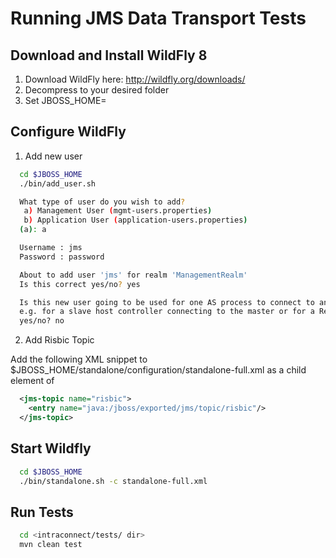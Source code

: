 Running JMS Data Transport Tests
================================

Download and Install WildFly 8
-------------------------------

1. Download WildFly here: http://wildfly.org/downloads/
2. Decompress to your desired folder
3. Set JBOSS_HOME=<path to wildfly dir>

Configure WildFly
-----------------

1. Add new user

```bash
  cd $JBOSS_HOME
  ./bin/add_user.sh

  What type of user do you wish to add?
   a) Management User (mgmt-users.properties)
   b) Application User (application-users.properties)
  (a): a

  Username : jms
  Password : password

  About to add user 'jms' for realm 'ManagementRealm'
  Is this correct yes/no? yes

  Is this new user going to be used for one AS process to connect to another AS process?
  e.g. for a slave host controller connecting to the master or for a Remoting connection for server to server EJB calls.
  yes/no? no
```

2. Add Risbic Topic

Add the following XML snippet to $JBOSS_HOME/standalone/configuration/standalone-full.xml as a child element of <jms-destinations>

```xml
  <jms-topic name="risbic">
    <entry name="java:/jboss/exported/jms/topic/risbic"/>
  </jms-topic>
```

Start Wildfly
--------------

```bash
  cd $JBOSS_HOME
  ./bin/standalone.sh -c standalone-full.xml
```

Run Tests
----------

```bash
  cd <intraconnect/tests/ dir>
  mvn clean test
```
